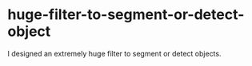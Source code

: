 # huge-filter-to-segment-or-detect-object
I designed an extremely huge filter to segment or detect objects.
